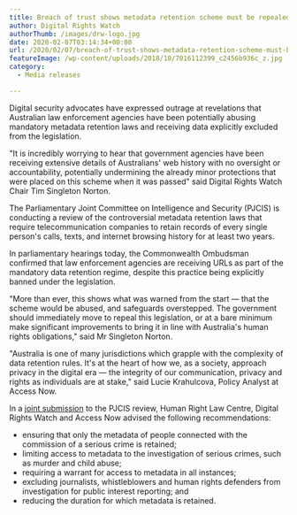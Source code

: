 ```yaml
---
title: Breach of trust shows metadata retention scheme must be repealed
author: Digital Rights Watch
authorThumb: /images/drw-logo.jpg
date: 2020-02-07T03:14:34+00:00
url: /2020/02/07/breach-of-trust-shows-metadata-retention-scheme-must-be-repealed/
featureImage: /wp-content/uploads/2018/10/7016112399_c2456b936c_z.jpg
category:
  - Media releases

---
```

Digital security advocates have expressed outrage at revelations that Australian law enforcement agencies have been potentially abusing mandatory metadata retention laws and receiving data explicitly excluded from the legislation.

"It is incredibly worrying to hear that government agencies have been receiving extensive details of Australians' web history with no oversight or accountability, potentially undermining the already minor protections that were placed on this scheme when it was passed" said Digital Rights Watch Chair Tim Singleton Norton.

The Parliamentary Joint Committee on Intelligence and Security (PJCIS) is conducting a review of the controversial metadata retention laws that require telecommunication companies to retain records of every single person's calls, texts, and internet browsing history for at least two years.

In parliamentary hearings today, the Commonwealth Ombudsman confirmed that law enforcement agencies are receiving URLs as part of the mandatory data retention regime, despite this practice being explicitly banned under the legislation.

"More than ever, this shows what was warned from the start &#8212; that the scheme would be abused, and safeguards overstepped. The government should immediately move to repeal this legislation, or at a bare minimum make significant improvements to bring it in line with Australia's human rights obligations," said Mr Singleton Norton.

"Australia is one of many jurisdictions which grapple with the complexity of data retention rules. It's at the heart of how we, as a society, approach privacy in the digital era &#8212; the integrity of our communication, privacy and rights as individuals are at stake," said Lucie Krahulcova, Policy Analyst at Access Now.

In a [joint submission][1] to the PJCIS review, Human Right Law Centre, Digital Rights Watch and Access Now advised the following recommendations:

  * ensuring that only the metadata of people connected with the commission of a serious crime is retained;
  * limiting access to metadata to the investigation of serious crimes, such as murder and child abuse;
  * requiring a warrant for access to metadata in all instances;
  * excluding journalists, whistleblowers and human rights defenders from investigation for public interest reporting; and
  * reducing the duration for which metadata is retained.

 [1]: https://static1.squarespace.com/static/580025f66b8f5b2dabbe4291/t/5d314ad24a01270001474c35/1563511511343/HRLC+submission+on+metadata+to+PJCIS+2019+%28FINAL%29.pdf
